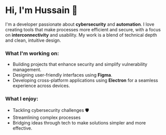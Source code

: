 # Hi, I'm Hussain 👋

I'm a developer passionate about **cybersecurity** and **automation**. I love creating tools that make processes more efficient and secure, with a focus on **interconnectivity** and usability. My work is a blend of technical depth and clean, intuitive design.

### What I'm working on:
- Building projects that enhance security and simplify vulnerability management.
- Designing user-friendly interfaces using **Figma**.
- Developing cross-platform applications using **Electron** for a seamless experience across devices.

### What I enjoy:
- Tackling cybersecurity challenges 🛡️
- Streamlining complex processes
- Bridging ideas through tech to make solutions simpler and more effective.
